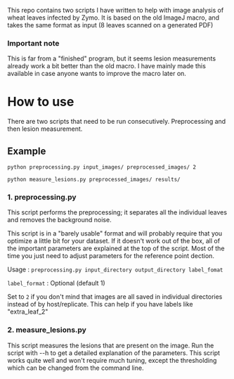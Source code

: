 This repo contains two scripts I have written to help with image analysis of wheat leaves infected by Zymo. 
It is based on the old ImageJ macro, and takes the same format as input (8 leaves scanned on a generated PDF) 

### Important note
This is far from a "finished" program, but it seems lesion measurements already work a bit better than the old macro. 
I have mainly made this available in case anyone wants to improve the macro later on. 

# How to use
There are two scripts that need to be run consecutively. Preprocessing and then lesion measurement.

## Example 
`python preprocessing.py input_images/ preprocessed_images/ 2`

`python measure_lesions.py preprocessed_images/ results/` 

### 1. preprocessing.py

This script performs the preprocessing; it separates all the individual leaves and removes the background noise.

This script is in a "barely usable" format and will probably require that you optimize a little bit for your dataset. If it doesn't work out of the box, 
all of the important parameters are explained at the top of the script. Most of the time you just need to adjust parameters for the reference point dection. 

Usage : 
`preprocessing.py input_directory output_directory label_fomat`

`label_format` : Optional (default 1)

Set to `2` if you don't mind that images are all saved in individual directories instead of by host/replicate. 
This can help if you have labels like "extra_leaf_2"


### 2. measure_lesions.py 

This script measures the lesions that are present on the image. Run the script with --h to get a detailed explanation of the parameters. 
This script works quite well and won't require much tuning, except the thresholding which can be changed from the command line. 

